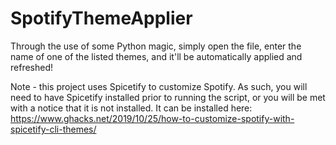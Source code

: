 # SpotifyThemeApplier
Through the use of some Python magic, simply open the file, enter the name of one of the listed themes, and it'll be automatically applied and refreshed!

Note - this project uses Spicetify to customize Spotify. As such, you will need to have Spicetify installed prior to running the script, or you will be met with a notice that it is not installed. It can be installed here: https://www.ghacks.net/2019/10/25/how-to-customize-spotify-with-spicetify-cli-themes/
